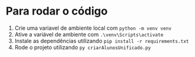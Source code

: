 # Para rodar o código

1. Crie uma variavel de ambiente local com `python -m venv venv`
2. Ative a variável de ambiente com `.\venv\Scripts\activate`
3. Instale as dependências utilizando `pip install -r requirements.txt`
4. Rode o projeto utilizando `py criarAlunosUnificado.py`
